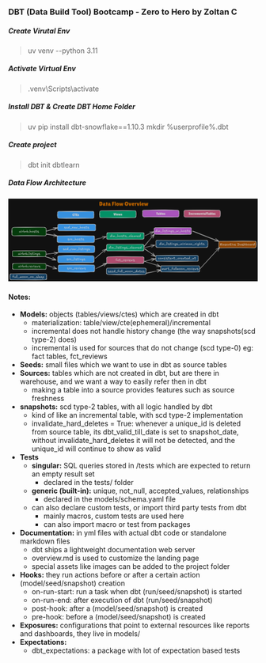### DBT (Data Build Tool) Bootcamp - Zero to Hero by Zoltan C

##### Create Virutal Env

> uv venv --python 3.11

##### Activate Virtual Env

> .venv\Scripts\activate

##### Install DBT & Create DBT Home Folder

> uv pip install dbt-snowflake==1.10.3
> mkdir %userprofile%\.dbt

##### Create project

> dbt init dbtlearn

##### Data Flow Architecture

![Data Flow](./__resources/dataflow.png)

#### Notes:

- **Models:** objects (tables/views/ctes) which are created in dbt
  - materialization: table/view/cte(ephemeral)/incremental
  - incremental does not handle history change (the way snapshots(scd type-2) does)
  - incremental is used for sources that do not change (scd type-0) eg: fact tables, fct_reviews
- **Seeds:** small files which we want to use in dbt as source tables
- **Sources:** tables which are not created in dbt, but are there in warehouse, and we want a way to easily refer then in dbt
  - making a table into a source provides features such as source freshness
- **snapshots:** scd type-2 tables, with all logic handled by dbt
  - kind of like an incremental table, with scd type-2 implementation
  - invalidate_hard_deletes = True: whenever a unique_id is deleted from source table, its dbt_valid_till_date is set to snapshot_date, without invalidate_hard_deletes it will not be detected, and the unique_id will continue to show as valid
- **Tests**
  - **singular:** SQL queries stored in /tests which are expected to return an empty result set
    - declared in the tests/ folder
  - **generic (built-in):** unique, not_null, accepted_values, relationships
    - declared in the models/schema.yaml file
  - can also declare custom tests, or import third party tests from dbt
    - mainly macros, custom tests are used here
    - can also import macro or test from packages
- **Documentation:** in yml files with actual dbt code or standalone markdown files
  - dbt ships a lightweight documentation web server
  - overview.md is used to customize the landing page
  - special assets like images can be added to the project folder
- **Hooks:** they run actions before or after a certain action (model/seed/snapshot) creation
  - on-run-start: run a task when dbt (run/seed/snapshot) is started
  - on-run-end: after execution of dbt (run/seed/snapshot)
  - post-hook: after a (model/seed/snapshot) is created
  - pre-hook: before a (model/seed/snapshot) is created
- **Exposures:** configurations that point to external resources like reports and dashboards, they live in models/
- **Expectations:**
  - dbt_expectations: a package with lot of expectation based tests
